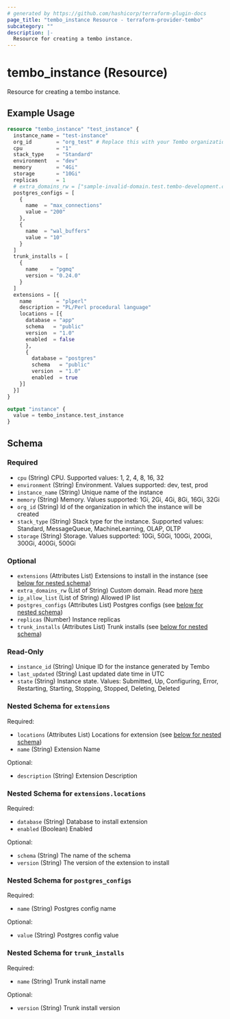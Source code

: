 ```yaml
---
# generated by https://github.com/hashicorp/terraform-plugin-docs
page_title: "tembo_instance Resource - terraform-provider-tembo"
subcategory: ""
description: |-
  Resource for creating a tembo instance.
---
```


# tembo_instance (Resource)

Resource for creating a tembo instance.

## Example Usage

```terraform
resource "tembo_instance" "test_instance" {
  instance_name = "test-instance"
  org_id        = "org_test" # Replace this with your Tembo organization id
  cpu           = "1"
  stack_type    = "Standard"
  environment   = "dev"
  memory        = "4Gi"
  storage       = "10Gi"
  replicas      = 1
  # extra_domains_rw = ["sample-invalid-domain.test.tembo-development.com"]
  postgres_configs = [
    {
      name  = "max_connections"
      value = "200"
    },
    {
      name  = "wal_buffers"
      value = "10"
    }
  ]
  trunk_installs = [
    {
      name    = "pgmq"
      version = "0.24.0"
    }
  ]
  extensions = [{
    name        = "plperl"
    description = "PL/Perl procedural language"
    locations = [{
      database = "app"
      schema   = "public"
      version  = "1.0"
      enabled  = false
      },
      {
        database = "postgres"
        schema   = "public"
        version  = "1.0"
        enabled  = true
    }]
  }]
}

output "instance" {
  value = tembo_instance.test_instance
}
```

<!-- schema generated by tfplugindocs -->
## Schema

### Required

- `cpu` (String) CPU. Supported values: 1, 2, 4, 8, 16, 32
- `environment` (String) Environment. Values supported: dev, test, prod
- `instance_name` (String) Unique name of the instance
- `memory` (String) Memory. Values supported: 1Gi, 2Gi, 4Gi, 8Gi, 16Gi, 32Gi
- `org_id` (String) Id of the organization in which the instance will be created
- `stack_type` (String) Stack type for the instance. Supported values: Standard, MessageQueue, MachineLearning, OLAP, OLTP
- `storage` (String) Storage. Values supported: 10Gi, 50Gi, 100Gi, 200Gi, 300Gi, 400Gi, 500Gi

### Optional

- `extensions` (Attributes List) Extensions to install in the instance (see [below for nested schema](#nestedatt--extensions))
- `extra_domains_rw` (List of String) Custom domain. Read more [here](https://tembo.io/docs/tembo-cloud/custom-domains/)
- `ip_allow_list` (List of String) Allowed IP list
- `postgres_configs` (Attributes List) Postgres configs (see [below for nested schema](#nestedatt--postgres_configs))
- `replicas` (Number) Instance replicas
- `trunk_installs` (Attributes List) Trunk installs (see [below for nested schema](#nestedatt--trunk_installs))

### Read-Only

- `instance_id` (String) Unique ID for the instance generated by Tembo
- `last_updated` (String) Last updated date time in UTC
- `state` (String) Instance state. Values: Submitted, Up, Configuring, Error, Restarting, Starting, Stopping, Stopped, Deleting, Deleted

<a id="nestedatt--extensions"></a>
### Nested Schema for `extensions`

Required:

- `locations` (Attributes List) Locations for extension (see [below for nested schema](#nestedatt--extensions--locations))
- `name` (String) Extension Name

Optional:

- `description` (String) Extension Description

<a id="nestedatt--extensions--locations"></a>
### Nested Schema for `extensions.locations`

Required:

- `database` (String) Database to install extension
- `enabled` (Boolean) Enabled

Optional:

- `schema` (String) The name of the schema
- `version` (String) The version of the extension to install



<a id="nestedatt--postgres_configs"></a>
### Nested Schema for `postgres_configs`

Required:

- `name` (String) Postgres config name

Optional:

- `value` (String) Postgres config value


<a id="nestedatt--trunk_installs"></a>
### Nested Schema for `trunk_installs`

Required:

- `name` (String) Trunk install name

Optional:

- `version` (String) Trunk install version
